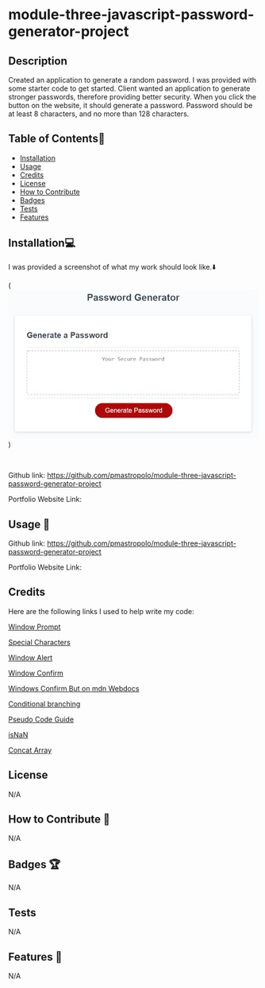 # module-three-javascript-password-generator-project

## Description

Created an application to generate a random password. I was provided with some starter code to get started. Client wanted an application to generate stronger passwords, therefore providing better security. When you click the button on the website, it should generate a password. Password should be at least 8 characters, and no more than 128 characters. 

## Table of Contents:file_folder:
- [Installation](#installation)
- [Usage](#usage)
- [Credits](#credits)
- [License](#license)
- [How to Contribute](#How-to-Contribute)
- [Badges](#Badges)
- [Tests](#Tests)
- [Features](#Features)

## Installation:computer:

I was provided a screenshot of what my work should look like.:arrow_down: 

(![Password Generator Screenshot](assets/images/03-javascript-homework-demo.png))

<br> 


Github link: https://github.com/pmastropolo/module-three-javascript-password-generator-project

Portfolio Website Link: 

## Usage :open_file_folder:

Github link: https://github.com/pmastropolo/module-three-javascript-password-generator-project

Portfolio Website Link: 


## Credits

Here are the following links I used to help write my code: 

[Window Prompt](https://www.w3schools.com/jsref/met_win_prompt.asp)

[Special Characters](https://owasp.org/www-community/password-special-characters)

[Window Alert](https://www.w3schools.com/jsref/met_win_alert.asp)

[Window Confirm](https://www.w3schools.com/jsref/met_win_confirm.asp)

[Windows Confirm But on mdn Webdocs](https://developer.mozilla.org/en-US/docs/Web/API/Window/confirm)

[Conditional branching](https://javascript.info/ifelse)

[Pseudo Code Guide](https://git.bootcampcontent.com/University-of-California---Davis/UCD-VIRT-FSF-PT-06-2023-U-LOLC/-/blob/main/03-JavaScript/pseudo_code_guide.js)

[isNaN](https://developer.mozilla.org/en-US/docs/Web/JavaScript/Reference/Global_Objects/isNaN)

[Concat Array](https://www.w3schools.com/jsref/jsref_concat_array.asp)

















## License

N/A

## How to Contribute :tada:

N/A

## Badges :trophy:

N/A

## Tests

N/A

## Features :sparkler:

N/A
